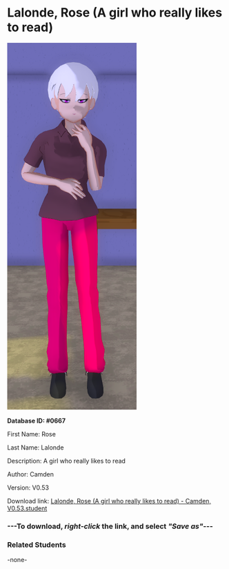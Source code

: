 # Lalonde, Rose (A girl who really likes to read)

<img src="../../Files/Images/Lalonde, Rose (A girl who really likes to read).png" title="Lalonde, Rose (A girl who really likes to read) - Camden, V0.53">

**Database ID: #0667**

First Name: Rose

Last Name: Lalonde

Description: A girl who really likes to read

Author: Camden

Version: V0.53

Download link: <a href="https://raw.githubusercontent.com/Arbiter1223/Daigaku-Gurashi-Custom-Students/master/Files/Student%20Files/Lalonde%2C%20Rose%20(A%20girl%20who%20really%20likes%20to%20read)%20-%20Camden%2C%20V0.53.student">Lalonde, Rose (A girl who really likes to read) - Camden, V0.53.student</a>

### ---**To download, _right-click_ the link, and select _"Save as"_**---

### Related Students

-none-
